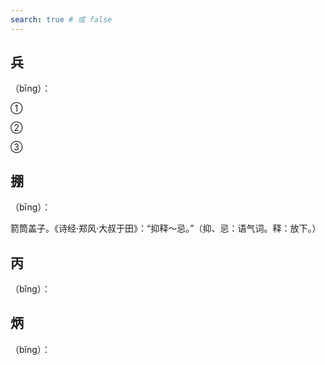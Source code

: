 ```yaml
---
search: true # 或 false
---
```


## 兵

（bīng）：

➀

➁

➂

## 掤

（bīng）：

箭筒盖子。《诗经·郑风·大叔于田》：“抑释～忌。”（抑、忌：语气词。释：放下。）

## 丙

（bǐng）：

## 炳

（bǐng）：